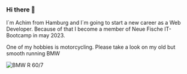 ### Hi there 👋
I´m Achim from Hamburg and I´m going to start a new career as a Web Developer. Because of that I become a member of Neue Fische IT-Bootcamp in may 2023.

One of my hobbies is motorcycling. Please take a look on my old but smooth running BMW

![BMW R 60/7](https://maschinistenundsoehne.de/wp-content/uploads/2021/02/BMW_3.jpg)




<!--
**AchimBartscht/AchimBartscht** is a ✨ _special_ ✨ repository because its `README.md` (this file) appears on your GitHub profile.

Here are some ideas to get you started:

- 🔭 I’m currently working on ...
- 🌱 I’m currently learning ...
- 👯 I’m looking to collaborate on ...
- 🤔 I’m looking for help with ...
- 💬 Ask me about ...
- 📫 How to reach me: ...
- 😄 Pronouns: ...
- ⚡ Fun fact: ...
-->
